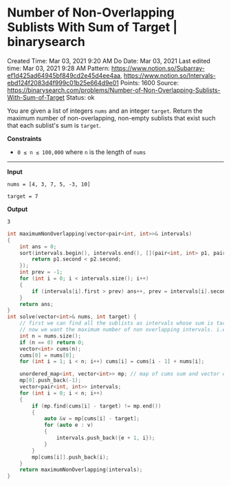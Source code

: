 # Number of Non-Overlapping Sublists With Sum of Target | binarysearch

Created Time: Mar 03, 2021 9:20 AM
Do Date: Mar 03, 2021
Last edited time: Mar 03, 2021 9:28 AM
Pattern: https://www.notion.so/Subarray-ef1d425ad64945bf849cd2e45d4ee4aa, https://www.notion.so/Intervals-ebd124f2083d4f999c01b25e664d9e01
Points: 1600
Source: https://binarysearch.com/problems/Number-of-Non-Overlapping-Sublists-With-Sum-of-Target
Status: ok

You are given a list of integers `nums` and an integer `target`. Return the maximum number of non-overlapping, non-empty sublists that exist such that each sublist's sum is `target`.

**Constraints**

- `0 ≤ n ≤ 100,000` where `n` is the length of `nums`

---

****Input****

`nums = [4, 3, 7, 5, -3, 10]`

`target = 7`

****Output****

`3`

```cpp
int maximumNonOverlapping(vector<pair<int, int>>& intervals)
{
    int ans = 0; 
    sort(intervals.begin(), intervals.end(), [](pair<int, int> p1, pair<int, int> p2){
        return p1.second < p2.second; 
    });
    int prev = -1; 
    for (int i = 0; i < intervals.size(); i++)
    {
        if (intervals[i].first > prev) ans++, prev = intervals[i].second;
    }
    return ans;
}
int solve(vector<int>& nums, int target) {
    // first we can find all the sublists as intervals whose sum is target.
    // now we want the maximum number of non overlapping intervals. i.e. activity selection problem
    int n = nums.size(); 
    if (n == 0) return 0; 
    vector<int> cums(n);
    cums[0] = nums[0]; 
    for (int i = 1; i < n; i++) cums[i] = cums[i - 1] + nums[i]; 

    unordered_map<int, vector<int>> mp; // map of cums sum and vector of indices
    mp[0].push_back(-1); 
    vector<pair<int, int>> intervals; 
    for (int i = 0; i < n; i++)
    {
        if (mp.find(cums[i] - target) != mp.end())
        {
            auto &v = mp[cums[i] - target];
            for (auto e : v)
            {
                intervals.push_back({e + 1, i});
            }
        }
        mp[cums[i]].push_back(i); 
    }
    return maximumNonOverlapping(intervals); 
}
```
